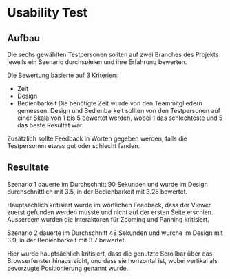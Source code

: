 # Usability Test

## Aufbau

Die sechs gewählten Testpersonen sollten auf zwei Branches des Projekts jeweils ein Szenario durchspielen und 
ihre Erfahrung bewerten.

Die Bewertung basierte auf 3 Kriterien:
* Zeit
* Design
* Bedienbarkeit
Die benötigte Zeit wurde von den Teammitgliedern gemessen. Design und Bedienbarkeit sollten von den Testpersonen
auf einer Skala von 1 bis 5 bewertet werden, wobei 1 das schlechteste und 5 das beste Resultat war.

Zusätzlich sollte Feedback in Worten gegeben werden, falls die Testpersonen etwas gut oder schlecht fanden.

## Resultate

Szenario 1 dauerte im Durchschnitt 90 Sekunden und wurde im Design durchschnittlich mit 3.5, in der Bedienbarkeit 
mit 3.25 bewertet.

Hauptsächlich kritisiert wurde im wörtlichen Feedback, dass der Viewer zuerst gefunden werden musste und nicht 
auf der ersten Seite erschien. Ausserdem wurden die Interaktoren für Zooming und Panning kritisiert.

Szenario 2 dauerte im Durchschnitt 48 Sekunden und wurche im Design mit 3.9, in der Bedienbarkeit mit 3.7 bewertet.

Hier wurde hauptsächlich kritisiert, dass die genutzte Scrollbar über das Browserfenster hinausreicht, und dass sie 
horizontal ist, wobei vertikal als bevorzugte Positionierung genannt wurde.
